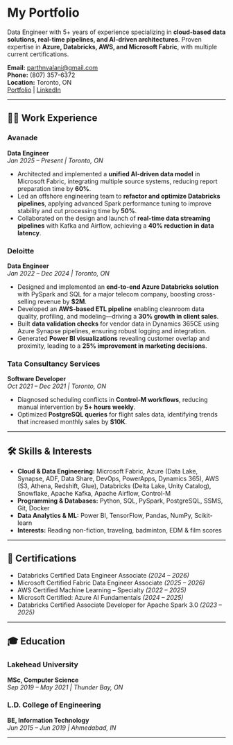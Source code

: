 # My Portfolio

Data Engineer with 5+ years of experience specializing in **cloud-based data solutions, real-time pipelines, and AI-driven architectures**. Proven expertise in **Azure, Databricks, AWS, and Microsoft Fabric**, with multiple current certifications.

**Email:** parthnvalani@gmail.com  
**Phone:** (807) 357-6372  
**Location:** Toronto, ON  
[Portfolio](https://parthvalani.github.io/) | [LinkedIn](https://www.linkedin.com/in/parthvalani)

---

## 👨‍💼 Work Experience

### Avanade
**Data Engineer**  
*Jan 2025 – Present | Toronto, ON*

- Architected and implemented a **unified AI-driven data model** in Microsoft Fabric, integrating multiple source systems, reducing report preparation time by **60%**.
- Led an offshore engineering team to **refactor and optimize Databricks pipelines**, applying advanced Spark performance tuning to improve stability and cut processing time by **50%**.
- Collaborated on the design and launch of **real-time data streaming pipelines** with Kafka and Airflow, achieving a **40% reduction in data latency**.

### Deloitte
**Data Engineer**  
*Jan 2022 – Dec 2024 | Toronto, ON*

- Designed and implemented an **end-to-end Azure Databricks solution** with PySpark and SQL for a major telecom company, boosting cross-selling revenue by **$2M**.
- Developed an **AWS-based ETL pipeline** enabling cleanroom data quality, profiling, and modeling—driving a **30% growth in client sales**.
- Built **data validation checks** for vendor data in Dynamics 365CE using Azure Synapse pipelines, ensuring robust logging and integration.
- Generated **Power BI visualizations** revealing customer overlap and proximity, leading to a **25% improvement in marketing decisions**.

### Tata Consultancy Services
**Software Developer**  
*Oct 2021 – Dec 2021 | Toronto, ON*

- Diagnosed scheduling conflicts in **Control-M workflows**, reducing manual intervention by **5+ hours weekly**.
- Optimized **PostgreSQL queries** for flight sales data, identifying trends that increased monthly sales by **$10K**.

---

## 🛠 Skills & Interests

- **Cloud & Data Engineering:** Microsoft Fabric, Azure (Data Lake, Synapse, ADF, Data Share, DevOps, PowerApps, Dynamics 365), AWS (S3, Athena, Redshift, Glue), Databricks (Delta Lake, Unity Catalog), Snowflake, Apache Kafka, Apache Airflow, Control-M  
- **Programming & Databases:** Python, SQL, PySpark, PostgreSQL, SSMS, Git, Docker  
- **Data Analytics & ML:** Power BI, TensorFlow, Pandas, NumPy, Scikit-learn  
- **Interests:** Reading non-fiction, traveling, badminton, EDM & film scores  

---

## 📜 Certifications

- Databricks Certified Data Engineer Associate *(2024 – 2026)*
- Microsoft Certified Fabric Data Engineer Associate *(2025 – 2026)*
- AWS Certified Machine Learning – Specialty *(2022 – 2025)*
- Microsoft Certified: Azure AI Fundamentals *(2024 – 2025)*
- Databricks Certified Associate Developer for Apache Spark 3.0 *(2023 – 2025)*

---

## 🎓 Education

### Lakehead University
**MSc, Computer Science**  
*Sep 2019 – May 2021 | Thunder Bay, ON*

### L.D. College of Engineering
**BE, Information Technology**  
*Jun 2015 – Jun 2019 | Ahmedabad, IN*

---
